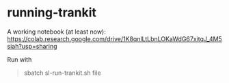 # running-trankit

A working notebook (at least now): https://colab.research.google.com/drive/1K8qnlLtLbnLOKaWdG67xitqJ_4M5siah?usp=sharing

Run with
> sbatch sl-run-trankit.sh file

